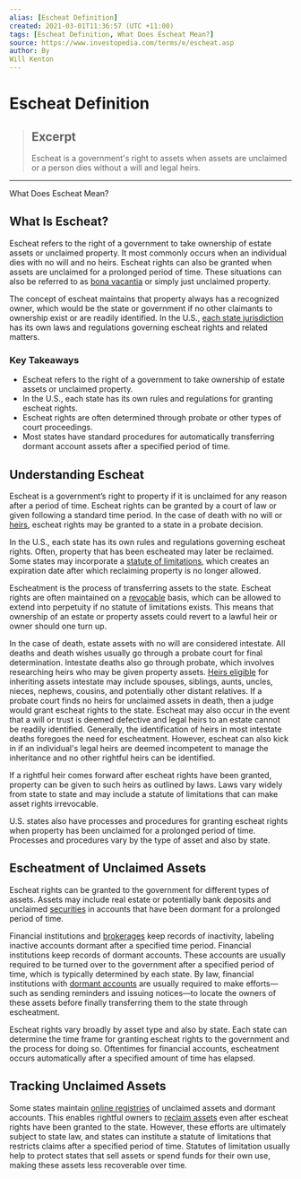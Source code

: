 ```yaml
---
alias: [Escheat Definition]
created: 2021-03-01T11:36:57 (UTC +11:00)
tags: [Escheat Definition, What Does Escheat Mean?]
source: https://www.investopedia.com/terms/e/escheat.asp
author: By
Will Kenton
---
```


# Escheat Definition

> ## Excerpt
> Escheat is a government's right to assets when assets are unclaimed or a person dies without a will and legal heirs.

---

What Does Escheat Mean?
## What Is Escheat?

Escheat refers to the right of a government to take ownership of estate assets or unclaimed property. It most commonly occurs when an individual dies with no will and no heirs. Escheat rights can also be granted when assets are unclaimed for a prolonged period of time. These situations can also be referred to as [bona vacantia](https://www.investopedia.com/terms/b/bona-vacantia.asp) or simply just unclaimed property.

The concept of escheat maintains that property always has a recognized owner, which would be the state or government if no other claimants to ownership exist or are readily identified. In the U.S., [each state jurisdiction](https://www.keaneunclaimedproperty.com/unclaimed-property-laws) has its own laws and regulations governing escheat rights and related matters.

### Key Takeaways

-   Escheat refers to the right of a government to take ownership of estate assets or unclaimed property.
-   In the U.S., each state has its own rules and regulations for granting escheat rights.
-   Escheat rights are often determined through probate or other types of court proceedings.
-   Most states have standard procedures for automatically transferring dormant account assets after a specified period of time.

## Understanding Escheat

Escheat is a government’s right to property if it is unclaimed for any reason after a period of time. Escheat rights can be granted by a court of law or given following a standard time period. In the case of death with no will or [heirs](https://www.investopedia.com/terms/h/heir.asp), escheat rights may be granted to a state in a probate decision.

In the U.S., each state has its own rules and regulations governing escheat rights. Often, property that has been escheated may later be reclaimed. Some states may incorporate a [statute of limitations](https://www.investopedia.com/terms/s/statute-of-limitations.asp), which creates an expiration date after which reclaiming property is no longer allowed.

Escheatment is the process of transferring assets to the state. Escheat rights are often maintained on a [revocable](https://www.investopedia.com/terms/r/revocablebeneficiary.asp) basis, which can be allowed to extend into perpetuity if no statute of limitations exists. This means that ownership of an estate or property assets could revert to a lawful heir or owner should one turn up.

In the case of death, estate assets with no will are considered intestate. All deaths and death wishes usually go through a probate court for final determination. Intestate deaths also go through probate, which involves researching heirs who may be given property assets. [Heirs eligible](https://estate.findlaw.com/probate/probate-without-a-will.html) for inheriting assets intestate may include spouses, siblings, aunts, uncles, nieces, nephews, cousins, and potentially other distant relatives. If a probate court finds no heirs for unclaimed assets in death, then a judge would grant escheat rights to the state. Escheat may also occur in the event that a will or trust is deemed defective and legal heirs to an estate cannot be readily identified. Generally, the identification of heirs in most intestate deaths foregoes the need for escheatment. However, escheat can also kick in if an individual's legal heirs are deemed incompetent to manage the inheritance and no other rightful heirs can be identified.

If a rightful heir comes forward after escheat rights have been granted, property can be given to such heirs as outlined by laws. Laws vary widely from state to state and may include a statute of limitations that can make asset rights irrevocable.

U.S. states also have processes and procedures for granting escheat rights when property has been unclaimed for a prolonged period of time. Processes and procedures vary by the type of asset and also by state.

## Escheatment of Unclaimed Assets

Escheat rights can be granted to the government for different types of assets. Assets may include real estate or potentially bank deposits and unclaimed [securities](https://www.investopedia.com/terms/s/security.asp) in accounts that have been dormant for a prolonged period of time.

Financial institutions and [brokerages](https://www.sec.gov/fast-answers/answersescheathtm.html) keep records of inactivity, labeling inactive accounts dormant after a specified time period. Financial institutions keep records of dormant accounts. These accounts are usually required to be turned over to the government after a specified period of time, which is typically determined by each state. By law, financial institutions with [dormant accounts](https://www.investopedia.com/terms/d/dormant-account.asp) are usually required to make efforts—such as sending reminders and issuing notices—to locate the owners of these assets before finally transferring them to the state through escheatment.

Escheat rights vary broadly by asset type and also by state. Each state can determine the time frame for granting escheat rights to the government and the process for doing so. Oftentimes for financial accounts, escheatment occurs automatically after a specified amount of time has elapsed.

## Tracking Unclaimed Assets

Some states maintain [online registries](https://unclaimed.org/) of unclaimed assets and dormant accounts. This enables rightful owners to [reclaim assets](https://www.investopedia.com/ask/answers/111115/how-can-you-reclaim-escheated-or-unclaimed-property.asp) even after escheat rights have been granted to the state. However, these efforts are ultimately subject to state law, and states can institute a statute of limitations that restricts claims after a specified period of time. Statutes of limitation usually help to protect states that sell assets or spend funds for their own use, making these assets less recoverable over time.
